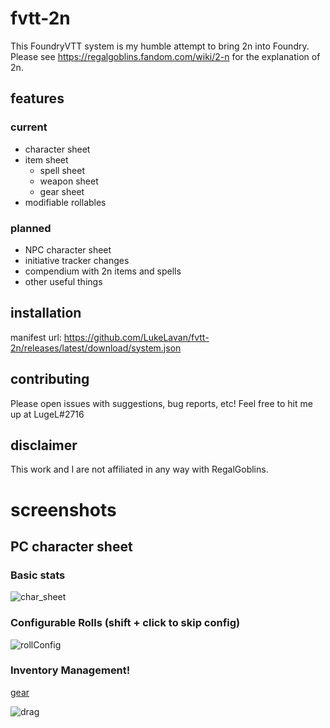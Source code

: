 # fvtt-2n
This FoundryVTT system is my humble attempt to bring 2n into Foundry. Please see https://regalgoblins.fandom.com/wiki/2-n for the explanation of 2n.

## features

### current

- character sheet
- item sheet
  - spell sheet
  - weapon sheet
  - gear sheet
- modifiable rollables

### planned

- NPC character sheet
- initiative tracker changes
- compendium with 2n items and spells
- other useful things

## installation

manifest url: https://github.com/LukeLavan/fvtt-2n/releases/latest/download/system.json

## contributing

Please open issues with suggestions, bug reports, etc! Feel free to hit me up at LugeL#2716

## disclaimer

This work and I are not affiliated in any way with RegalGoblins. 

# screenshots

## PC character sheet

### Basic stats
![char_sheet](https://user-images.githubusercontent.com/20602720/225059778-a842dcbb-c2b3-4016-b96a-d91bb171b37d.png)

### Configurable Rolls (shift + click to skip config)
![rollConfig](https://user-images.githubusercontent.com/20602720/225059968-4d7b46a4-b145-423e-84cb-0857c07e94bb.gif)

### Inventory Management!
[gear](https://user-images.githubusercontent.com/20602720/225060487-8a7c713a-caf1-47ea-a995-92b61d4c57cb.gif)

![drag](https://user-images.githubusercontent.com/20602720/225064418-0ee2c785-cb84-4990-8ecc-a79ef19f4f9c.gif)


